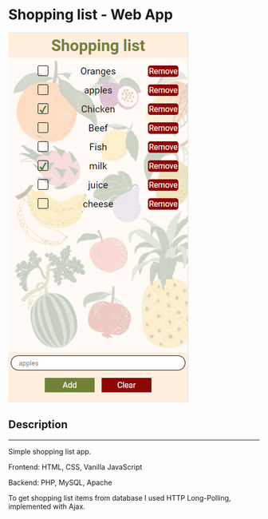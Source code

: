 # Shopping list - Web App

![Shopping list](./pictures/shopping-list.png)

## Description
---
Simple shopping list app.

Frontend: HTML, CSS, Vanilla JavaScript

Backend: PHP, MySQL, Apache

To get shopping list items from database I used HTTP Long-Polling, implemented with Ajax.
